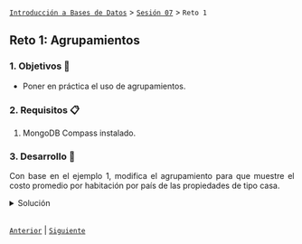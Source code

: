 [`Introducción a Bases de Datos`](../../Readme.md) > [`Sesión 07`](../Readme.md) > `Reto 1`
	
## Reto 1: Agrupamientos

<div style="text-align: justify;">

### 1. Objetivos :dart: 

- Poner en práctica el uso de agrupamientos.

### 2. Requisitos :clipboard:

1. MongoDB Compass instalado.

### 3. Desarrollo :rocket:

Con base en el ejemplo 1, modifica el agrupamiento para que muestre el costo promedio por habitación por país de las propiedades de tipo casa.

<details><summary>Solución</summary>
<p>

- Filtramos las propeidades con `$match`

   ```json
   {
      property_type: 'House',
      bedrooms: {$gte: 1}
   }
   ```
   
   ![imagen](imagenes/s6r11.png)
   
- Agregamos el costo por recámara con `$addFields`

   ```json
   {
      costo_recamara: {$divide: ["$price", "$bedrooms"]}
   }
   ```

   ![imagen](imagenes/s6r12.png)
   
- Agrupamos la suma de recamaras y del total agrupando en este caso por país. Para ello usamos `$group`.

   ```json
   {
     _id: "$address.country",
     recamaras: {
       $sum: 1
     },
     total: {
       $sum: "$costo_recamara"
     }
   }
   ```
   
   ![imagen](imagenes/s6r13.png)
   
- Agregamos el campo costo promedio para cada pas con `$addFields`, creamos un alias al `_id` para hacer más claro el valor que guarda.

   ```json
   {
     pais: "$_id",
     costo_promedio: {$divide: ["$total", "$recamaras"]}
   }
   ```
   
   ![imagen](imagenes/s6r15.png)
   
- Agregamos una proyección para quitar campos irrelevantes con `project`.

   ```json
   {
     _id:0,
     pais:1,
     costo_promedio:1
   }
   ```
   
   ![imagen](imagenes/s6r16.png)
 
</p>
</details> 

<br/>

[`Anterior`](../Ejemplo-01/Readme.md) | [`Siguiente`](../Readme.md#asociación-de-colecciones)   
